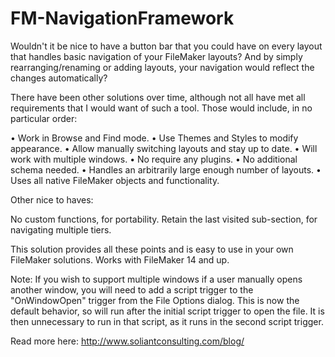 FM-NavigationFramework
===========
Wouldn't it be nice to have a button bar that you could have on every layout that handles basic navigation of your FileMaker layouts? And by simply rearranging/renaming or adding layouts, your navigation would reflect the changes automatically? 

There have been other solutions over time, although not all have met all requirements that I would want of such a tool. Those would include, in no particular order: 

 • Work in Browse and Find mode. 
 • Use Themes and Styles to modify appearance.
 • Allow manually switching layouts and stay up to date. 
 • Will work with multiple windows.
 • No require any plugins. 
 • No additional schema needed. 
 • Handles an arbitrarily large enough number of layouts. 
 • Uses all native FileMaker objects and functionality. 

Other nice to haves: 

 No custom functions, for portability. 
 Retain the last visited sub-section, for navigating multiple tiers. 

This solution provides all these points and is easy to use in your own FileMaker solutions. Works with FileMaker 14 and up.

Note: If you wish to support multiple windows if a user manually opens another window, you will need to add a script trigger to the "OnWindowOpen" trigger from the File Options dialog.
This is now the default behavior, so will run after the initial script trigger to open the file. It is then unnecessary to run in that script, as it runs in the second script trigger.

Read more here:
http://www.soliantconsulting.com/blog/